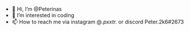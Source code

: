 - 👋 Hi, I’m @Peterinas
- 👀 I’m interested in coding
- 📫 How to reach me via instagram @_.pxxtr._ or discord Peter.2k6#2673

<!---
Peter is a ✨ special ✨ repository because its `README.md` (this file) appears on your GitHub profile.
You can click the Preview link to take a look at your changes.
--->

